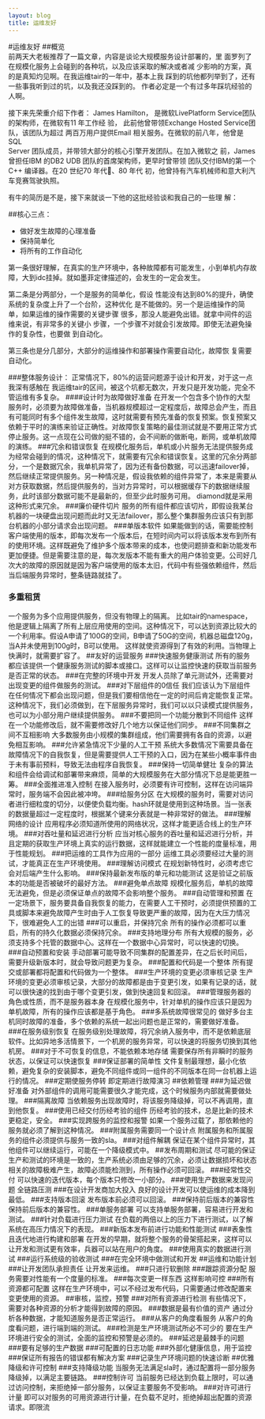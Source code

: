 ```yaml
---
layout: blog
title: 运维友好
---
```


#运维友好
##概览  
  前两天大老板推荐了一篇文章，内容是谈论大规模服务设计部署的，里
  面罗列了在规模化服务上会碰到的各种坑，以及应该采取的解决或者减
  少影响的方案，真的是真知灼见啊。在我运维tair的一年中，基本上我
  踩到的坑他都列举到了，还有一些事我听到过的坑，以及我还没踩到的。
  作者必定是一个有过多年踩坑经验的人啊。
  
  接下来先荣重介绍下作者：
  James Hamilton，
  是微软LivePlatform Service团队的架构师，在微软有11 年工作经
  验， 此前他曾带领Exchange Hosted Service团队，该团队为超过
  两百万用户提供Email 相关服务。在微软的前八年，他曾是SQL        
  Server 团队成员，并带领大部分的核心引擎开发团队。在加入微软之
  前，James曾担任IBM 的DB2 UDB 团队的首席架构师，更早时曾带领
  团队交付IBM的第一个C++ 编译器。在20 世纪70 年代􁳿、80 年代
  初，他曾持有汽车机械师和意大利汽车竞赛驾驶执照。
  
  有牛的简历是不是，接下来就谈一下他的这批经验谈和我自己的一些理
  解：
  
##核心三点：
  
  - 做好发生故障的心理准备
  - 保持简单化
  - 将所有的工作自动化
  
  第一条很好理解，在真实的生产环境中，各种故障都有可能发生，小到单机内存故障，大到idc挂掉。就如墨菲定律描述的，会发生的一定会发生。
  
  第二条是分两部分，一个是服务的简单化，假设
  性能没有达到80%的提升，确使系统的复杂度上升了一个台阶，这种优化
  是不能做的。另一个是运维操作的简单，如果运维的操作需要的关键步骤
  很多，那没人能避免出错。就拿中间件的运维来说，有非常多的关键小
  步骤，一个步骤不对就会引发故障。即使无法避免操作的复杂性，也要做
  到自动化。
  
  第三条也是分几部分，大部分的运维操作和部署操作需要自动化，故障恢
  复需要自动化。
 
###整体服务设计：
  正常情况下，80%的运营问题源于设计和开发，对于这一点我深有感触在
我运维tair的区间，被这个坑都无数次，开发只是开发功能，完全不管运维有多复杂。
####设计时为故障做好准备
  在开发一个包含多个协作的大型服务时，必须要为故障做准备，当机器规模超过一定程度后，故障总会产生，而且有可能同时有多个组件发生故障，这时就需要有预先准备的恢复预案。恢复预案又依赖于平时的演练来验证正确性。对故障恢复策略的最佳测试就是不要用正常方式停止服务。这一点现在公司做的挺不错的，会不间断的做断电，断网，或单机故障的演练。
###冗余和错误恢复
  在规模化服务后，单机或小片服务无法提供服务成为经常会碰到的情况，这种情况下，就需要有冗余和错误恢复。这里的冗余分两部分，一个是数据冗余，我单机异常了，因为还有备份数据，可以迅速failover掉，然后继续正常提供服务。另一种情况是，假设我依赖的组件异常了，本来是需要从对方获取数据，然后提供服务的，当对方异常时，可以根据缓存下的数据继续服务，此时该部分数据可能不是最新的，但至少此时服务可用。 diamond就是采用这种形式来冗余。
###廉价硬件切片
  服务的所有组件都应该切片，即假设我某台机器的一块硬盘出现问题而此时又无法failover，那么整个集群服务应该只有到那台机器的小部分请求会出现问题。
###单版本软件
  如果能做到的话，需要能控制客户端使用的版本，即每次发布一个版本后，在短时间内可以将该版本发布到所有的使用环境。这样既避免了维护多个版本带来的成本，也使问题排查和新功能发布更加便捷。但是需要注意的是，每次发版本不能有重大的用户体验变更。公司好几次大的故障的原因就是因为客户端使用的版本太旧，代码中有些强依赖组件，然后当后端服务异常时，整条链路就挂了。
### 多重租赁
  一个服务为多个应用提供服务，但没有物理上的隔离。 比如tair的namespace，他是逻辑上隔离了所有上层应用使用的空间。这种情况下，可以达到资源比较大的一个利用率。假设A申请了100G的空间，B申请了50G的空间，机器总磁盘120g，当A并未使用到100g时，B可以使用。 这样就使资源得到了有效的利用。当物理上快满时，就需要扩容了。
##友好的运营服务
###快速服务健康测试
   所有的服务都应该提供一个健康服务测试的脚本或接口。这样可以让监控快速的获取当前服务是否正常的状态。
###在完整的环境中开发
   开发人员除了单元测试外，还需要对出现变更的组件做服务的测试。
###对下层组件的0信任
   我们应该认为下层组件在任何情况下都会出现问题，但是我们要相信他在一定的时间后肯定能恢复正常。这种情况下，我们必须做到，在下层服务异常时，我们可以以只读模式提供服务，也可以为小部分用户继续提供服务。
###不要把同一个功能分散到不同组件
   这样在一个功能修改后，就不需要修改好几个地方以保证他们同步。
###不同集群之间不互相影响
   大多数服务由小规模的集群组成，他们需要拥有各自的资源，以避免相互影响。
###允许紧急情况下少量的人工干预
   系统大多数情况下需要具备在故障情况下的自我恢复，但是需要提供人工干预的入口，因为在某些小概率事件由于未有事前预料，导致无法由程序自我恢复。
###保持一切简单健壮
   复杂的算法和组件会给调试和部署带来麻烦，简单的大规模服务在大部分情况下总是能更胜一筹。
###全面推进准入控制
   在接入服务时，必须要有许可控制，这样在访问端异常时，服务端不会因此被冲垮。
###给服务分区
   在大规模的服务时，需要对访问者进行细粒度的切分，以便使负载均衡。hash环就是使用到这种场景。当一张表的数据量超过一定程度时，根据某个键来分表就是一种非常好的做法。
###理解网络的设计
   应用程序必须知道所使用的网络状况，这样才能更适合线上的生产环境。
###对吞吐量和延迟进行分析
  应当对核心服务的吞吐量和延迟进行分析，并且定期的获取生产环境上真实的运行数据，这样就能建立一个性能的度量标准，用于性能规划。
###把运维的工具作为应用的一部分
  运维工具必须要经过大量的测试，才能真正在生产环境使用。
###理解访问模式
  在规划新特性时，必须考虑它会对后端产生什么影响。
###保持最新发布版的单元和功能测试
  这是验证之前版本的功能是否被破坏的最好方法。
###避免单点故障
  规模化服务后，单机的故障无法避免，但是必须保证单点的故障不会影响整个服务。
###自动管理和预置
  在一定场景下，服务要具备自我恢复的能力，在需要人工干预时，必须提供预置的工具或脚本来避免故障产生时由于人工恢复导致更严重的故障，因为在大压力情况下，很难避免人工的出错
###可以重启，并保持冗余
  所有的操作必须都可以重启，所有的持久化数据必须保持冗余。
###支持地理分布
  所有大规模的服务，必须支持多个托管的数据中心。这样在一个数据中心异常时，可以快速的切换。
###自动预置和安装
  手动部署可能导致不同集群的配置差异，在之后长时间后，需要升级新版本时，就会导致问题更为复杂。
###配置和代码是一个整体
  所有提交或部署都将配置和代码做为一个整体。
###生产环境的变更必须审核记录
  生产环境的变更必须审核记录，大部分的故障都是由于变更引发，如果有记录的话，就可以很快速的找到由于哪个变更引发，做到快速回复和回滚。
###管理服务器的角色或性质，而不是服务器本身
  在规模化服务中，针对单机的操作应该只是因为单机故障，所有的操作应该都是基于角色。
###多系统故障很常见的
  做好多台主机同时故障的准备，多个依赖的系统一起出问题也是正常的，需要做好准备。
###在服务级别恢复
  在服务级别处理故障，将冗余纳入服务中，而不是依赖底层软件。比如异地多活情景下，一个机房的服务异常，可以快速的将服务切换到其他机房。
###对于不可恢复的信息，不能依赖本地存储
  需要保存所有非瞬时的服务状态，以保证可以快速恢复
###保证部署的简单性
  文件复制最理想，最小化依赖，避免复杂的安装脚本，避免不同组件或同一组件的不同版本在同一台机器上运行的情况。
###定期使服务停转
  即定期进行故障演习
##依赖管理
###为延迟做好准备
  对外部组件的调用可能需要很久才能完成，这个时候服务内部就需要做处理。
###隔离故障
  当依赖服务出现故障时，将该服务降级掉，可以不再调用，直到他恢复。
###使用已经交付历经考验的组件
  历经考验的技术，总是比新的技术更稳定，安全。
###实现跨服务的监控和报警
  如果一个服务过载了，那依赖他的服务就必须了解到这种情况。
###附属服务需要同一个设计点
  附属服务和所属服务的组件必须提供与服务一致的sla。
###对组件解耦
  保证在某个组件异常时，其他组件可以继续运行，可能在一个降级模式中。
##发布周期和测试
  尽可能的保证生产和测试的环境是一致的，生产系统必须由足够的冗余，必须让数据损坏和状态相关的故障极难产生，故障必须能检测到，所有操作必须可回滚。
###经常性交付
  可以快速的迭代版本，每个版本只修改一小部分。
###使用生产数据来发现问题
  全链路压测
###在设计开发商加大投入
  良好的设计开发可以使运维的成本降到最低。
###支持版本回滚
  发布版本前必须可以回滚。
###保持前后版本的兼容性
  保持前后版本的兼容性。
###单服务部署
  可以支持单服务部署，容易进行开发和测试。
###针对负载进行压力测试
  在负载的两倍以上的压力下进行测试，以了解系统在高压力情况下的表现。
###新版本发布前进行功能和性能测试
###表象性且迭代地进行构建和部署
   在开发的早期，就将整个服务的骨架搭起来，这样可以让开发和测试更有效率，兵器可以站在用户的角度。
###使用真实的数据进行测试
###运行系统级的验收测试
###在完全环境中做测试和开发
##运维和功能计划
###让开发团队承担责任
  让开发来运维。
###只进行软删除
###跟踪资源分配
  服务需要对性能有一个度量的标准。
###每次变更一样东西
  这样影响可控
###所有资源都可配置
  这样在生产环境中，可以不经过发布代码，只需要通过修改配置来变更使用的资源。
##审核，监控，预警
###对所有资源进行检测
  有些情况下，需要对各种资源的分析才能得到故障的原因。
###数据是最有价值的资产
  通过分析各种数据，才能知道服务是否正常运行。
###从客户的角度看服务
  从客户的角度看问题，进行端到端的测试。
###检测是生产环境测试所必不可少的
  要在生产环境进行安全的测试，全面的监控和预警是必须的。
###延迟是最棘手的问题
###要有足够的生产数据
###可配置的日志功能
###外部化健康信息，用于监控
###保证所有报告的错误都有解决方案
###记录生产环境问题的快速诊断
##优雅降级和许可控制
###支持降级功能
  当服务无法满足sla时，通过配置将一部分服务降级掉，以满足主要链路。
###控制许可
  当前服务已经达到负载上限时，可以通过访问控制，来拒绝掉一部分服务，以保证主要服务不受影响。
###对许可进行计量
  即可以对服务的可用资源进行计量，在负载不足时，拒绝掉超出配置的资源请求。即限流
